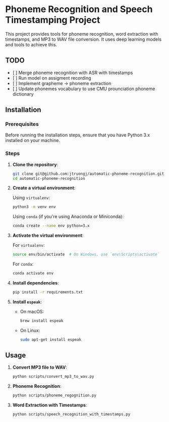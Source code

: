 # Phoneme Recognition and Speech Timestamping Project

This project provides tools for phoneme recognition, word extraction with timestamps, and MP3 to WAV file conversion. It uses deep learning models and tools to achieve this.

## TODO
- [ ] Merge phoneme recognition with ASR with timestamps
- [ ] Run model on assigment recording
- [ ] Implement grapheme -> phoneme extraction
- [ ] Update phonemes vocabulary to use CMU prounciation phoneme dictionary


## Installation

### Prerequisites

Before running the installation steps, ensure that you have Python 3.x installed on your machine.

### Steps

1. **Clone the repository**:
   
   ```bash
   git clone git@github.com:jtruongj/automatic-phoneme-recognition.git
   cd automatic-phoneme-recognition
   ```

2. **Create a virtual environment**:
   
   Using `virtualenv`:
   
   ```bash
   python3 -m venv env
   ```

   Using `conda` (if you're using Anaconda or Miniconda):
   
   ```bash
   conda create --name env python=3.x
   ```

3. **Activate the virtual environment**:

   For `virtualenv`:
   
   ```bash
   source env/bin/activate  # On Windows, use `env\Scripts\activate`
   ```

   For `conda`:

   ```bash
   conda activate env
   ```

4. **Install dependencies**:

   ```bash
   pip install -r requirements.txt
   ```

5. **Install `espeak`**:

   - On macOS:
     
     ```bash
     brew install espeak
     ```

   - On Linux:

     ```bash
     sudo apt-get install espeak
     ```

## Usage
1. **Convert MP3 file to WAV**:

   ```bash
   python scripts/convert_mp3_to_wav.py
   ```

2. **Phoneme Recognition**:

   ```bash
   python scripts/phoneme_regognition.py
   ```

3. **Word Extraction with Timestamps**:

   ```bash
   python scripts/speech_recognition_with_timestamps.py
   ```

